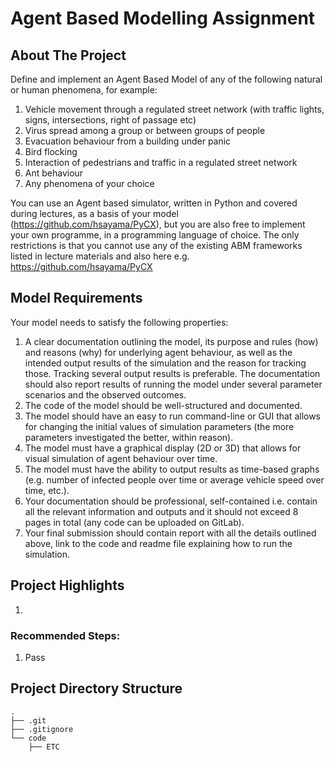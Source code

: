 # Agent Based Modelling Assignment

## About The Project
Define and implement an Agent Based Model of any of the following natural or human phenomena, for example:
1. Vehicle movement through a regulated street network (with traffic lights, signs, intersections, right of passage etc)
2. Virus spread among a group or between groups of people
3. Evacuation behaviour from a building under panic
4. Bird flocking
5. Interaction of pedestrians and traffic in a regulated street network
6. Ant behaviour
7. Any phenomena of your choice

You can use an Agent based simulator, written in Python and covered during lectures, as a basis of your model (https://github.com/hsayama/PyCX), but you are also free to implement your own programme, in a programming language of choice. The only restrictions is that you cannot use any of the existing ABM frameworks listed in lecture materials and also here e.g. https://github.com/hsayama/PyCX

## Model Requirements
Your model needs to satisfy the following properties:
1. A clear documentation outlining the model, its purpose and rules (how) and reasons (why) for underlying agent behaviour, as well as the intended output results of the simulation and the reason for tracking those. Tracking several output results is preferable. The documentation should also report results of running the model under several parameter scenarios and the observed outcomes.
2. The code of the model should be well-structured and documented.
3. The model should have an easy to run command-line or GUI that allows for changing the initial values of simulation parameters (the more parameters investigated the better, within reason).
4. The model must have a graphical display (2D or 3D) that allows for visual simulation of agent behaviour over time.
5. The model must have the ability to output results as time-based graphs (e.g. number of infected people over time or average vehicle speed over time, etc.).
6. Your documentation should be professional, self-contained i.e. contain all the relevant information and outputs and it should not exceed 8 pages in total (any code can be uploaded on GitLab).
7. Your final submission should contain report with all the details outlined above, link to the code and readme file explaining how to run the simulation.

## Project Highlights
1. 


### Recommended Steps:

1. Pass


## Project Directory Structure
```
.
├── .git
├── .gitignore
└── code
    ├── ETC
```
 

